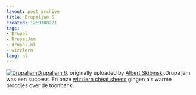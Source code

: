 ```yaml
---
layout: post_archive
title: Drupaljam 6
created: 1269100221
tags:
- Drupal
- DrupalJam
- drupal-nl
- wizzlern
lang: nl
---
```

[![Drupaljam](http://farm5.static.flickr.com/4040/4447766976_ff364e849e.jpg)](http://www.flickr.com/photos/skibinski/4447766976/ "flickr")[Drupaljam 6](http://www.flickr.com/photos/skibinski/4447766976/), originally uploaded by [Albert Skibinski](http://www.flickr.com/people/skibinski/).Drupaljam was een success. En onze  [wizzlern cheat sheets](http://wizzlern.nl/drupal/cheat-sheets) gingen als warme broodjes over de toonbank.<!--break-->
